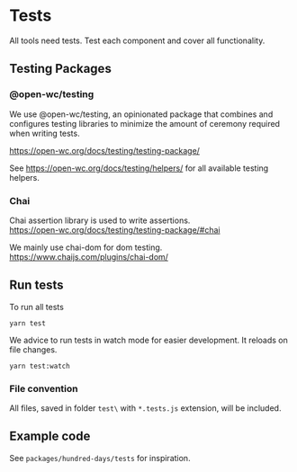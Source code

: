 # Tests

All tools need tests. Test each component and cover all functionality.

## Testing Packages

### @open-wc/testing

We use @open-wc/testing, an opinionated package that combines and configures testing libraries to minimize the amount of ceremony required when writing tests.

https://open-wc.org/docs/testing/testing-package/

See https://open-wc.org/docs/testing/helpers/ for all available testing helpers.

### Chai

Chai assertion library is used to write assertions.\
https://open-wc.org/docs/testing/testing-package/#chai

We mainly use chai-dom for dom testing.\
https://www.chaijs.com/plugins/chai-dom/

## Run tests

To run all tests

```
yarn test
```

We advice to run tests in watch mode for easier development. It reloads on file changes.

```
yarn test:watch
```

### File convention

All files, saved in folder `test\` with `*.tests.js` extension, will be included.

## Example code

See `packages/hundred-days/tests` for inspiration.
